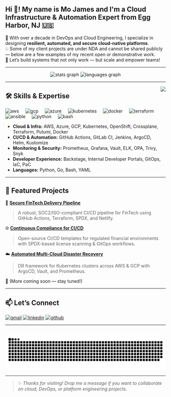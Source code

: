 <h2 align="left">Hi 👋! My name is Mo James and I'm a Cloud Infrastructure & Automation Expert from Egg Harbor, NJ 🇺🇸</h2>

🌟 With over a decade in DevOps and Cloud Engineering, I specialize in designing **resilient, automated, and secure cloud-native platforms**.  
💡 Some of my client projects are under NDA and cannot be shared publicly — below are a few examples of my recent open or demonstrative work.  
🚀 Let’s build systems that not only work — but scale and empower teams!

---

<div align="center">
  <img src="https://github-readme-stats.vercel.app/api?username=mjsaleem&hide_title=false&hide_rank=false&show_icons=true&include_all_commits=true&count_private=true&disable_animations=false&theme=dracula&locale=en&hide_border=false" height="150" alt="stats graph"  />
  <img src="https://github-readme-stats.vercel.app/api/top-langs?username=mjsaleem&locale=en&hide_title=false&layout=compact&card_width=320&langs_count=5&theme=dracula&hide_border=false" height="150" alt="languages graph"  />
</div>

---

<img align="right" height="150" src="https://i.imgflip.com/65efzo.gif"  />

## 🛠️ Skills & Expertise

<div align="left">
  <img src="https://cdn.jsdelivr.net/gh/devicons/devicon/icons/amazonwebservices/amazonwebservices-original.svg" height="30" alt="aws" />
  <img width="12" />
  <img src="https://cdn.jsdelivr.net/gh/devicons/devicon/icons/googlecloud/googlecloud-original.svg" height="30" alt="gcp" />
  <img width="12" />
  <img src="https://cdn.jsdelivr.net/gh/devicons/devicon/icons/azure/azure-original.svg" height="30" alt="azure" />
  <img width="12" />
  <img src="https://cdn.jsdelivr.net/gh/devicons/devicon/icons/kubernetes/kubernetes-plain.svg" height="30" alt="kubernetes" />
  <img width="12" />
  <img src="https://cdn.jsdelivr.net/gh/devicons/devicon/icons/docker/docker-original.svg" height="30" alt="docker" />
  <img width="12" />
  <img src="https://cdn.jsdelivr.net/gh/devicons/devicon/icons/terraform/terraform-original.svg" height="30" alt="terraform" />
  <img width="12" />
  <img src="https://cdn.jsdelivr.net/gh/devicons/devicon/icons/ansible/ansible-original.svg" height="30" alt="ansible" />
  <img width="12" />
  <img src="https://cdn.jsdelivr.net/gh/devicons/devicon/icons/python/python-original.svg" height="30" alt="python" />
  <img width="12" />
  <img src="https://cdn.jsdelivr.net/gh/devicons/devicon/icons/bash/bash-original.svg" height="30" alt="bash" />
</div>

- **Cloud & Infra:** AWS, Azure, GCP, Kubernetes, OpenShift, Crossplane, Terraform, Pulumi, Docker  
- **CI/CD & Automation:** GitHub Actions, GitLab CI, Jenkins, ArgoCD, Helm, Kustomize  
- **Monitoring & Security:** Prometheus, Grafana, Vault, ELK, OPA, Trivy, Snyk  
- **Developer Experience:** Backstage, Internal Developer Portals, GitOps, IaC, PaC  
- **Languages:** Python, Go, Bash, YAML

---

## 🌟 Featured Projects

🧰 **[Secure FinTech Delivery Pipeline](#)**  
> A robust, SOC2/ISO-compliant CI/CD pipeline for FinTech using GitHub Actions, Terraform, SPDX, and Netlify.

🌐 **[Continuous Compliance for CI/CD](#)**  
> Open-source CI/CD templates for regulated financial environments with SPDX-based license scanning & GitOps workflows.

☁️ **[Automated Multi-Cloud Disaster Recovery](#)**  
> DR framework for Kubernetes clusters across AWS & GCP with ArgoCD, Vault, and Prometheus.

📂 (More coming soon — stay tuned!)

---

## 📫 Let’s Connect
<div align="left">
  <a href="mailto:mjsaleem049@gmail.com"><img src="https://img.shields.io/static/v1?message=Gmail&logo=gmail&label=&color=D14836&logoColor=white&labelColor=&style=for-the-badge" height="35" alt="gmail" /></a>
  <a href="https://www.linkedin.com/in/YOUR-LINK"><img src="https://img.shields.io/static/v1?message=LinkedIn&logo=linkedin&label=&color=0077B5&logoColor=white&labelColor=&style=for-the-badge" height="35" alt="linkedin" /></a>
  <a href="https://github.com/mjsaleem"><img src="https://img.shields.io/static/v1?message=GitHub&logo=github&label=&color=181717&logoColor=white&labelColor=&style=for-the-badge" height="35" alt="github" /></a>
</div>

---

<br clear="both">

<img src="https://github.com/Platane/snk/raw/output/github-contribution-grid-snake.svg" alt="snake animation" />

---

> ✨ *Thanks for visiting! Drop me a message if you want to collaborate on cloud, DevOps, or platform engineering projects.*
